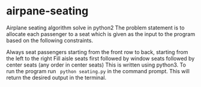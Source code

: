 # airpane-seating
Airplane seating algorithm solve in python2
The problem statement is to allocate each passenger to a seat which is given as the input to the program based on the following constraints.

Always seat passengers starting from the front row to back, starting from the left to the right
Fill aisle seats first followed by window seats followed by center seats (any order in center seats)
This is written using python3. To run the program run ``` python seating.py``` in the command prompt. This will return the desired output in the terminal.
